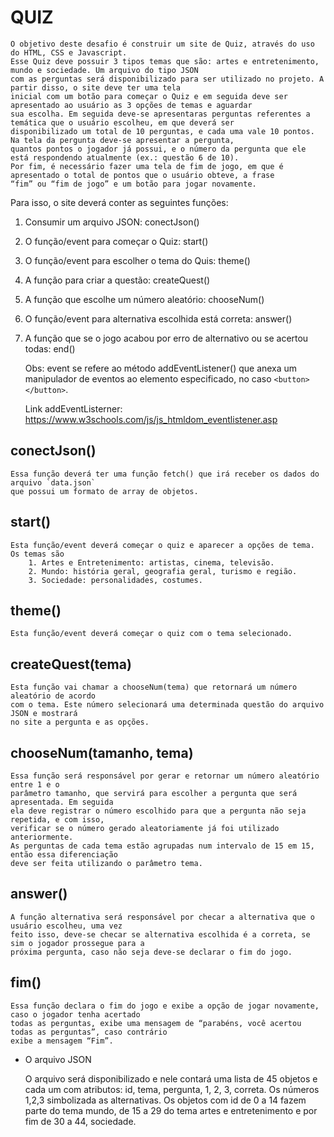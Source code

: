 # QUIZ

    O objetivo deste desafio é construir um site de Quiz, através do uso do HTML, CSS e Javascript.
    Esse Quiz deve possuir 3 tipos temas que são: artes e entretenimento, mundo e sociedade. Um arquivo do tipo JSON 
    com as perguntas será disponibilizado para ser utilizado no projeto. A partir disso, o site deve ter uma tela 
    inicial com um botão para começar o Quiz e em seguida deve ser apresentado ao usuário as 3 opções de temas e aguardar 
    sua escolha. Em seguida deve-se apresentaras perguntas referentes a temática que o usuário escolheu, em que deverá ser 
    disponibilizado um total de 10 perguntas, e cada uma vale 10 pontos. Na tela da pergunta deve-se apresentar a pergunta, 
    quantos pontos o jogador já possui, e o número da pergunta que ele está respondendo atualmente (ex.: questão 6 de 10). 
    Por fim, é necessário fazer uma tela de fim de jogo, em que é apresentado o total de pontos que o usuário obteve, a frase 
    “fim” ou “fim de jogo” e um botão para jogar novamente.
Para isso, o site deverá conter as seguintes funções:
1. Consumir um arquivo JSON: conectJson()
2. O função/event para começar o Quiz: start()
3. O função/event para escolher o tema do Quis: theme()
4. A função para criar a questão: createQuest()
5. A função que escolhe um número aleatório: chooseNum()
6. O função/event para alternativa escolhida está correta: answer()
7. A função que se o jogo acabou por erro de alternativo ou se acertou todas: end()
    
    Obs: event se refere ao método addEventListener() que anexa um manipulador de eventos ao elemento especificado, no caso `<button></button>`.

    Link addEventListerner: https://www.w3schools.com/js/js_htmldom_eventlistener.asp

## conectJson()
    Essa função deverá ter uma função fetch() que irá receber os dados do arquivo `data.json` 
    que possui um formato de array de objetos.
## start()
    Esta função/event deverá começar o quiz e aparecer a opções de tema. Os temas são
        1. Artes e Entretenimento: artistas, cinema, televisão.
        2. Mundo: história geral, geografia geral, turismo e região. 
        3. Sociedade: personalidades, costumes.
## theme()
    Esta função/event deverá começar o quiz com o tema selecionado.
## createQuest(tema)
    Esta função vai chamar a chooseNum(tema) que retornará um número aleatório de acordo 
    com o tema. Este número selecionará uma determinada questão do arquivo JSON e mostrará 
    no site a pergunta e as opções. 
## chooseNum(tamanho, tema)
    Essa função será responsável por gerar e retornar um número aleatório entre 1 e o 
    parâmetro tamanho, que servirá para escolher a pergunta que será apresentada. Em seguida 
    ela deve registrar o número escolhido para que a pergunta não seja repetida, e com isso, 
    verificar se o número gerado aleatoriamente já foi utilizado anteriormente.
    As perguntas de cada tema estão agrupadas num intervalo de 15 em 15, então essa diferenciação 
    deve ser feita utilizando o parâmetro tema.
## answer()
    A função alternativa será responsável por checar a alternativa que o usuário escolheu, uma vez 
    feito isso, deve-se checar se alternativa escolhida é a correta, se sim o jogador prossegue para a 
    próxima pergunta, caso não seja deve-se declarar o fim do jogo.
## fim()
    Essa função declara o fim do jogo e exibe a opção de jogar novamente, caso o jogador tenha acertado 
    todas as perguntas, exibe uma mensagem de “parabéns, você acertou todas as perguntas”, caso contrário 
    exibe a mensagem “Fim”.
* O arquivo JSON
    
    O arquivo será disponibilizado e nele contará uma lista de 45 objetos e cada um com atributos: id, tema,
  pergunta, 1, 2, 3, correta. Os números 1,2,3 simbolizada as alternativas.
    Os objetos com id de 0 a 14 fazem parte do tema mundo, de 15 a 29 do tema artes e entretenimento e por fim de 30 a 44, sociedade.
